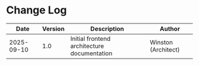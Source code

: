 # Change Log

| Date | Version | Description | Author |
|------|---------|-------------|---------|
| 2025-09-10 | 1.0 | Initial frontend architecture documentation | Winston (Architect) |

